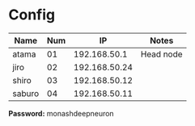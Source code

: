 # Config

| Name | Num | IP | Notes |
| --- | --- | --- | --- |
| atama | 01 | 192.168.50.1 | Head node |
| jiro | 02 | 192.168.50.24 | |
| shiro | 03 | 192.168.50.12 | |
| saburo | 04 | 192.168.50.11 | |

**Password:** monashdeepneuron
